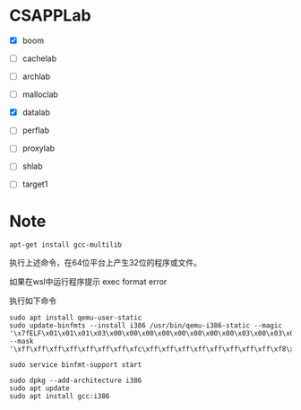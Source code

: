 # CSAPPLab

- [x] boom

- [ ] cachelab

- [ ] archlab

- [ ] malloclab

- [x] datalab

- [ ] perflab

- [ ] proxylab

- [ ] shlab

- [ ] target1


# Note


```shell
apt-get install gcc-multilib
```

执行上述命令，在64位平台上产生32位的程序或文件。

如果在wsl中运行程序提示 exec format error

执行如下命令

```
sudo apt install qemu-user-static
sudo update-binfmts --install i386 /usr/bin/qemu-i386-static --magic '\x7fELF\x01\x01\x01\x03\x00\x00\x00\x00\x00\x00\x00\x00\x03\x00\x03\x00\x01\x00\x00\x00' --mask '\xff\xff\xff\xff\xff\xff\xff\xfc\xff\xff\xff\xff\xff\xff\xff\xff\xf8\xff\xff\xff\xff\xff\xff\xff'

sudo service binfmt-support start

sudo dpkg --add-architecture i386
sudo apt update
sudo apt install gcc:i386
```
